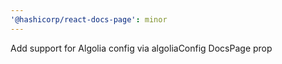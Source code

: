 ```yaml
---
'@hashicorp/react-docs-page': minor
---
```


Add support for Algolia config via algoliaConfig DocsPage prop
